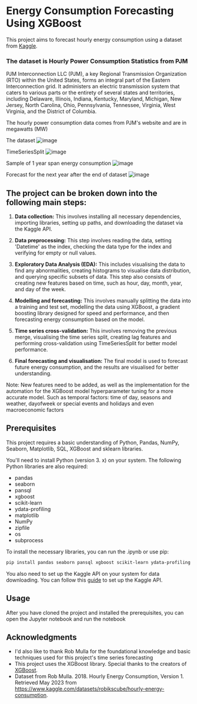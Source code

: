 # Energy Consumption Forecasting Using XGBoost

This project aims to forecast hourly energy consumption using a dataset from [Kaggle](https://www.kaggle.com/robikscube/hourly-energy-consumption). 

### The dataset is Hourly Power Consumption Statistics from PJM
PJM Interconnection LLC (PJM), a key Regional Transmission Organization (RTO) within the United States, forms an integral part of the Eastern Interconnection grid. It administers an electric transmission system that caters to various parts or the entirety of several states and territories, including Delaware, Illinois, Indiana, Kentucky, Maryland, Michigan, New Jersey, North Carolina, Ohio, Pennsylvania, Tennessee, Virginia, West Virginia, and the District of Columbia.

The hourly power consumption data comes from PJM's website and are in megawatts (MW)

The dataset
![image](https://github.com/Code-nano/Forcasting_Energy_Consumption_Using_XGBoost/assets/83939407/7590f003-207a-4e38-b637-fc5a0c5f825e)

TimeSeriesSplit
![image](https://github.com/Code-nano/Forcasting_Energy_Consumption_Using_XGBoost/assets/83939407/73d889a9-e200-4771-86d7-e5dace7e24bf)

Sample of 1 year span energy consumption
![image](https://github.com/Code-nano/Forcasting_Energy_Consumption_Using_XGBoost/assets/83939407/5fa7be86-ba72-47ce-b2ab-3866da719d7c)

Forecast for the next year after the end of dataset
![image](https://github.com/Code-nano/Forcasting_Energy_Consumption_Using_XGBoost/assets/83939407/c8c275f3-fa4a-4006-97bd-0325d980d9ea)


## The project can be broken down into the following main steps:

1. **Data collection:** This involves installing all necessary dependencies, importing libraries, setting up paths, and downloading the dataset via the Kaggle API.

2. **Data preprocessing:** This step involves reading the data, setting 'Datetime' as the index, checking the data type for the index and verifying for empty or null values. 

3. **Exploratory Data Analysis (EDA):** This includes visualising the data to find any abnormalities, creating histograms to visualise data distribution, and querying specific subsets of data. This step also consists of creating new features based on time, such as hour, day, month, year, and day of the week.

4. **Modelling and forecasting:** This involves manually splitting the data into a training and test set, modelling the data using XGBoost, a gradient boosting library designed for speed and performance, and then forecasting energy consumption based on the model.

5. **Time series cross-validation:** This involves removing the previous merge, visualising the time series split, creating lag features and performing cross-validation using TimeSeriesSplit for better model performance.

6. **Final forecasting and visualisation:** The final model is used to forecast future energy consumption, and the results are visualised for better understanding. 

Note: New features need to be added, as well as the implementation for the automation for the XGBoost model hyperparameter tuning for a more accurate model. 
Such as temporal factors: time of day, seasons and weather, dayofweek
or special events and holidays
and even macroeconomic factors

## Prerequisites
This project requires a basic understanding of Python, Pandas, NumPy, Seaborn, Matplotlib, SQL, XGBoost and sklearn libraries. 

You'll need to install Python (version 3. x) on your system. The following Python libraries are also required: 
* pandas
* seaborn
* pansql
* xgboost
* scikit-learn
* ydata-profiling
* matplotlib
* NumPy
* zipfile
* os
* subprocess

To install the necessary libraries, you can run the .ipynb or use pip:
```bash
pip install pandas seaborn pansql xgboost scikit-learn ydata-profiling matplotlib numpy zipfile os subprocess
```
You also need to set up the Kaggle API on your system for data downloading. You can follow this [guide](https://towardsdatascience.com/downloading-datasets-from-kaggle-for-your-ml-project-b9120d405ea4) to set up the Kaggle API.

## Usage
After you have cloned the project and installed the prerequisites, you can open the Jupyter notebook and run the notebook

## Acknowledgments
*  I'd also like to thank Rob Mulla for the foundational knowledge and basic techniques used for this project's time series forecasting
*  This project uses the XGBoost library. Special thanks to the creators of [XGBoost](https://xgboost.readthedocs.io/). 
* Dataset from 
Rob Mulla. 2018. Hourly Energy Consumption, Version 1. Retrieved May 2023 from https://www.kaggle.com/datasets/robikscube/hourly-energy-consumption.
